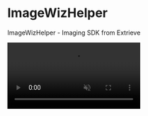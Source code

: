 # ImageWizHelper
ImageWizHelper - Imaging SDK from Extrieve
<!-- <img src="https://raw.githubusercontent.com/ExtrieveTechnologies/ImageWizHelper/main/ImageWizHelper_v2.gif" alt="img-verification" autoplay>
 -->
<video autoplay loop muted>
  <source src="https://raw.githubusercontent.com/ExtrieveTechnologies/ImageWizHelper/main/ImageWizHelper_v2.gif" type="video/mp4">
  Your browser does not support the video tag.
</video>
